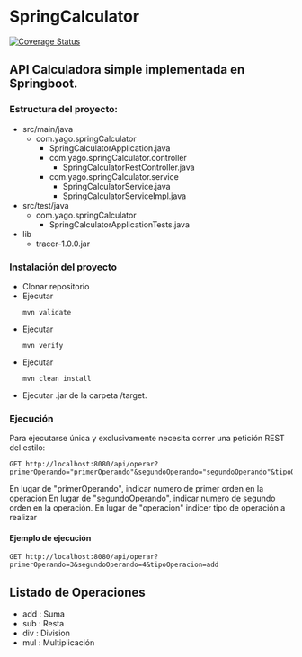 # SpringCalculator
[![Coverage Status](https://coveralls.io/repos/github/yagogr98/SpringCalculator/badge.svg)](https://coveralls.io/github/yagogr98/SpringCalculator)



## API Calculadora simple implementada en Springboot.

### Estructura del proyecto:
- src/main/java
  - com.yago.springCalculator
    - SpringCalculatorApplication.java
    - com.yago.springCalculator.controller
      - SpringCalculatorRestController.java
    - com.yago.springCalculator.service
      - SpringCalculatorService.java
      - SpringCalculatorServiceImpl.java
- src/test/java
  - com.yago.springCalculator
    - SpringCalculatorApplicationTests.java
- lib
  - tracer-1.0.0.jar
      
 ### Instalación del proyecto
 - Clonar repositorio
 - Ejecutar <pre><code>mvn validate</code></pre>
 - Ejecutar <pre><code>mvn verify</code></pre>
 - Ejecutar <pre><code>mvn clean install</code></pre>
 - Ejecutar .jar de la carpeta /target.

### Ejecución
Para ejecutarse única y exclusivamente necesita correr una petición REST del estilo:
<pre><code>GET http://localhost:8080/api/operar?primerOperando="primerOperando"&segundoOperando="segundoOperando"&tipoOperacion="operacion"
</code></pre>
  En lugar de "primerOperando", indicar numero de primer orden en la operación
  En lugar de "segundoOperando", indicar numero de segundo orden en la operación.
  En lugar de "operacion" indicer tipo de operación a realizar
  
  #### Ejemplo de ejecución
  <pre><code>GET http://localhost:8080/api/operar?primerOperando=3&segundoOperando=4&tipoOperacion=add
</code></pre>


## Listado de Operaciones
 - add : Suma
 - sub : Resta
 - div : Division
 - mul : Multiplicación
